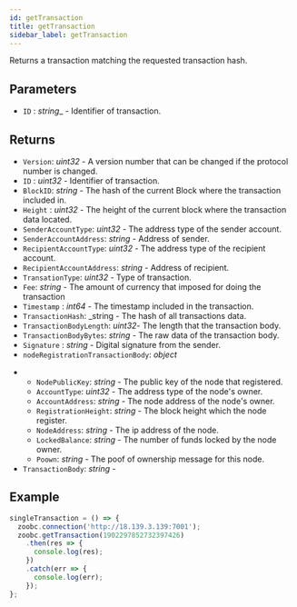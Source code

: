 ```yaml
---
id: getTransaction
title: getTransaction
sidebar_label: getTransaction
---
```


Returns a transaction matching the requested transaction hash.

## Parameters

* `ID` : _string__ - Identifier of transaction.

## Returns

  - `Version`: _uint32_ - A version number that can be changed if the protocol number is changed.
  - `ID` : _uint32_ - Identifier of transaction.
  - `BlockID`: _string_ - The hash of the current Block where the transaction included in.
  - `Height` : _uint32_ - The height of the current block where the transaction data located.
  - `SenderAccountType`: _uint32_ - The address type of the sender account.
  - `SenderAccountAddress`: _string_ - Address of sender.
  - `RecipientAccountType`: _uint32_ - The address type of the recipient account.
  - `RecipientAccountAddress`: _string_ - Address of recipient.
  - `TransationType`: _uint32_ - Type of transaction.
  - `Fee`: _string_ - The amount of currency that imposed for doing the transaction
  - `Timestamp` : _int64_ - The timestamp included in the transaction.
  - `TransactionHash`: _string - The hash of all transactions data.
  - `TransactionBodyLength`: _uint32_- The length that the transaction body.
  - `TransactionBodyBytes`: _string_ - The raw data of the transaction body.
  - `Signature` : _string_ - Digital signature from the sender.
  - `nodeRegistrationTransactionBody`: _object_
  <!-- need further discussion with the core to specify each field for each transaction. -->
  - - `NodePublicKey`: _string_ - The public key of the node that registered.
    - `AccountType`: _uint32_ - The address type of the node's owner.
    - `AccountAddress`: _string_ - The node address of the node's owner.
    - `RegistrationHeight`: _string_ - The block height which the node register.
    - `NodeAddress`: _string_ - The ip address of the node.
    - `LockedBalance`: _string_ - The number of funds locked by the node owner.
    - `Poown`: _string_ - The poof of ownership message for this node.
  - `TransactionBody`: _string_ -

## Example
```javascript
singleTransaction = () => {
  zoobc.connection('http://18.139.3.139:7001');
  zoobc.getTransaction(1902297852732397426)
    .then(res => {
      console.log(res);
    })
    .catch(err => {
      console.log(err);
    });
};
```
